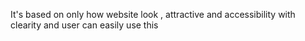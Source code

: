 It's based on only how website look , attractive and  accessibility with clearity and user can easily use this
